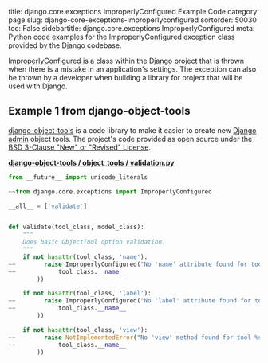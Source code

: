 title: django.core.exceptions ImproperlyConfigured Example Code
category: page
slug: django-core-exceptions-improperlyconfigured
sortorder: 50030
toc: False
sidebartitle: django.core.exceptions ImproperlyConfigured
meta: Python code examples for the ImproperlyConfigured exception class provided by the Django codebase. 


[ImproperlyConfigured](https://github.com/django/django/blob/master/django/core/exceptions.py)
is a class within the [Django](/django.html) project that is thrown
when there is a mistake in an application's settings. The exception
can also be thrown by a developer when building a library for project
that will be used with Django.


## Example 1 from django-object-tools
[django-object-tools](https://github.com/praekelt/django-object-tools)
is a code library to make it easier to create new 
[Django admin](https://docs.djangoproject.com/en/dev/ref/contrib/admin/) 
object tools. The project's code provided as open source under the
[BSD 3-Clause "New" or "Revised" License](https://github.com/praekelt/django-object-tools/blob/develop/LICENSE).

[**django-object-tools / object_tools / validation.py**](https://github.com/praekelt/django-object-tools/blob/develop/object_tools/validation.py)

```python
from __future__ import unicode_literals

~~from django.core.exceptions import ImproperlyConfigured

__all__ = ['validate']


def validate(tool_class, model_class):
    """
    Does basic ObjectTool option validation.
    """
    if not hasattr(tool_class, 'name'):
~~        raise ImproperlyConfigured("No 'name' attribute found for tool %s." % (
~~            tool_class.__name__
        ))

    if not hasattr(tool_class, 'label'):
~~        raise ImproperlyConfigured("No 'label' attribute found for tool %s." % (
~~            tool_class.__name__
        ))

    if not hasattr(tool_class, 'view'):
~~        raise NotImplementedError("No 'view' method found for tool %s." % (
~~            tool_class.__name__
        ))
```
